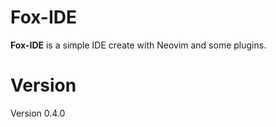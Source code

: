 # Fox-IDE

__Fox-IDE__ is a simple IDE create with Neovim and some plugins.

# Version

Version 0.4.0
